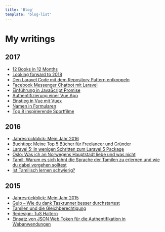 ```yaml
---
title: 'Blog'
template: 'blog-list'
---
```


My writings
===

2017
---

- [12 Books in 12 Months](https://medium.com/p/54db49d8aaec)
- [Looking forward to 2018](https://medium.com/@rathes/looking-forward-to-2018-927baae0f065)
- [Den Laravel Code mit dem Repository Pattern entkoppeln](/blog/de/laravel-repository-pattern)
- [Facebook Messenger Chatbot mit Laravel](/blog/de/facebook-messenger-chatbot-laravel)
- [Einführung in JavaScript Promise](/blog/de/javascript-promise-introduction)
- [Authentifizierung einer Vue App](/blog/de/vue-app-auth)
- [Einstieg in Vue mit Vuex](/blog/de/vuex-einstieg)
- [Namen in Formularen](/blog/de/namen-in-formularen)
- [Top 8 inspirierende Sportfilme](/blog/de/sport-filme-inspiration)

2016
---

- [Jahresrückblick: Mein Jahr 2016](/blog/de/review-2016)
- [Buchtipp: Meine Top 5 Bücher für Freelancer und Gründer](/blog/de/buchtipps-freelancer-gruender)
- [Laravel 5: In wenigen Schritten zum Laravel 5 Package](/blog/de/laravel-package)
- [Oslo: Was ich an Norwegens Hauptstadt liebe und was nicht](/blog/de/oslove)
- [Tamil: Warum es sich lohnt die Sprache der Tamilen zu erlernen und wie du dabei vorgehen solltest](/blog/de/tamil-lernen)
- [Ist Tamilisch lernen schwierig?](/blog/de/ist-tamilisch-lernen-schwer)

2015
---

- [Jahresrückblick: Mein Jahr 2015](/blog/de/review-2015)
- [Gulp – Wie du dank Taskrunner besser durchstartest](/blog/de/gulp-introduction)
- [Tamilen und die Gleichberechtigung](/blog/de/tamilen-gleichberechtigung)
- [Redesign: TuS Haltern](/blog/de/redesign-tus-haltern)
- [Einsatz von JSON Web Token für die Authentifikation in Webanwendungen](/blog/de/json-web-token)